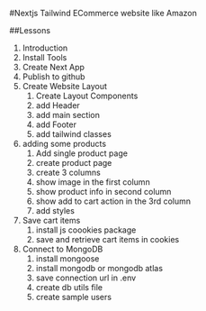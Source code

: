 #Nextjs Tailwind ECommerce website like Amazon

##Lessons

1. Introduction
2. Install Tools
3. Create Next App
4. Publish to github
5. Create Website Layout
   1. Create Layout Components
   2. add Header
   3. add main section
   4. add Footer
   5. add tailwind classes
6. adding some products
   1. Add single product page
   1. create product page
   1. create 3 columns
   1. show image in the first column
   1. show product info in second column
   1. show add to cart action in the 3rd column
   1. add styles
7. Save cart items
   1. install js coookies package
   1. save and retrieve cart items in cookies
8. Connect to MongoDB
   1. install mongoose
   1. install mongodb or mongodb atlas
   1. save connection url in .env
   1. create db utils file
   1. create sample users
